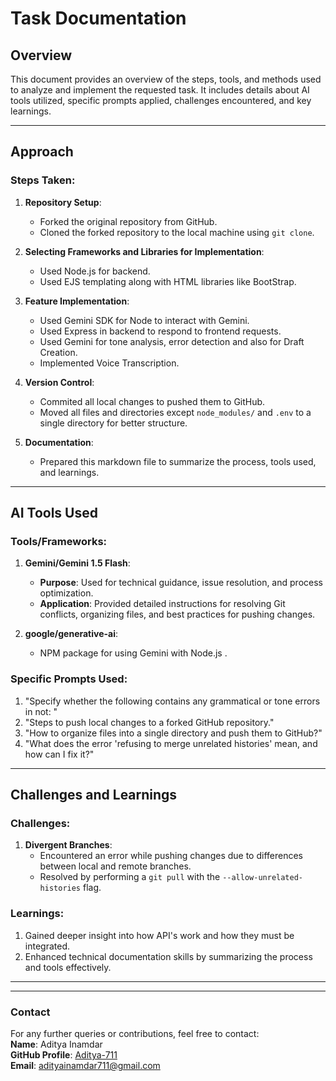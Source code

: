 # Task Documentation

## **Overview**
This document provides an overview of the steps, tools, and methods used to analyze and implement the requested task. It includes details about AI tools utilized, specific prompts applied, challenges encountered, and key learnings.

---

## **Approach**
### Steps Taken:
1. **Repository Setup**:
   - Forked the original repository from GitHub.
   - Cloned the forked repository to the local machine using `git clone`.

2. **Selecting Frameworks and Libraries for Implementation**:
   - Used Node.js for backend.
   - Used EJS templating along with HTML libraries like BootStrap.

3. **Feature Implementation**:
   - Used Gemini SDK for Node to interact with Gemini.
   - Used Express in backend to respond to frontend requests.
   - Used Gemini for tone analysis, error detection and also for Draft Creation.
   - Implemented Voice Transcription.

4. **Version Control**:
   - Commited all local changes to pushed them to GitHub.
   - Moved all files and directories except `node_modules/` and `.env` to a single directory for better structure.

6. **Documentation**:
   - Prepared this markdown file to summarize the process, tools used, and learnings.

---

## **AI Tools Used**
### Tools/Frameworks:
1. **Gemini/Gemini 1.5 Flash**:
   - **Purpose**: Used for technical guidance, issue resolution, and process optimization.
   - **Application**: Provided detailed instructions for resolving Git conflicts, organizing files, and best practices for pushing changes.

2. **google/generative-ai**:
   - NPM package for using Gemini with Node.js .


### Specific Prompts Used:
1. "Specify whether the following contains any grammatical or tone errors in not: "
2. "Steps to push local changes to a forked GitHub repository."
3. "How to organize files into a single directory and push them to GitHub?"
4. "What does the error 'refusing to merge unrelated histories' mean, and how can I fix it?"

---

## **Challenges and Learnings**
### Challenges:
1. **Divergent Branches**:
   - Encountered an error while pushing changes due to differences between local and remote branches.
   - Resolved by performing a `git pull` with the `--allow-unrelated-histories` flag.


### Learnings:
1. Gained deeper insight into how API's work and how they must be integrated.
2. Enhanced technical documentation skills by summarizing the process and tools effectively.

---


---

### **Contact**
For any further queries or contributions, feel free to contact:  
**Name**: Aditya Inamdar  
**GitHub Profile**: [Aditya-711](https://github.com/Aditya-711)  
**Email**: adityainamdar711@gmail.com
